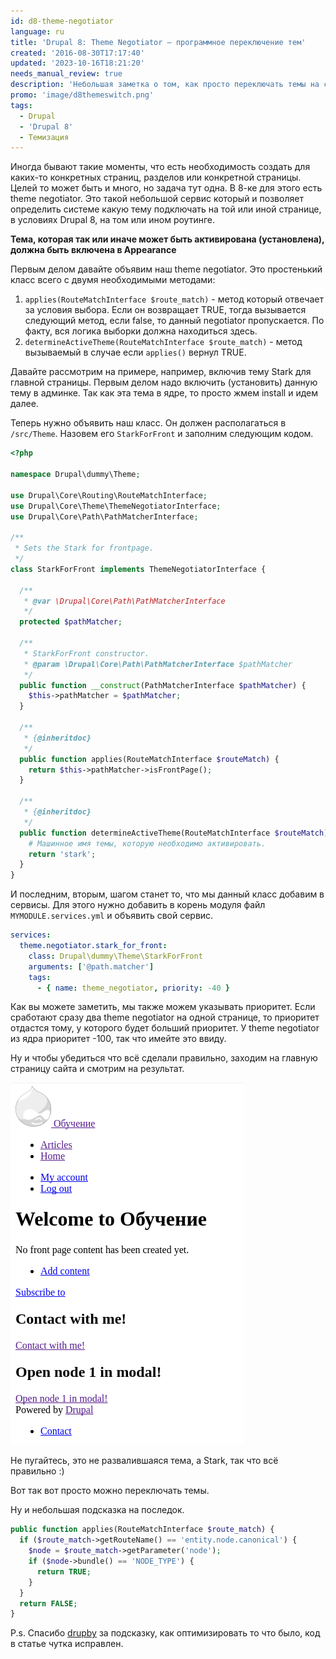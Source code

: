 ```yaml
---
id: d8-theme-negotiator
language: ru
title: 'Drupal 8: Theme Negotiator — программное переключение тем'
created: '2016-08-30T17:17:40'
updated: '2023-10-16T18:21:20'
needs_manual_review: true
description: 'Небольшая заметка о том, как просто переключать темы на сайте для конкретных страниц или разделов.'
promo: 'image/d8themeswitch.png'
tags:
  - Drupal
  - 'Drupal 8'
  - Темизация
---
```


Иногда бывают такие моменты, что есть необходимость создать для каких-то конкретных страниц, разделов или конкретной страницы. Целей то может быть и много, но задача тут одна. В 8-ке для этого есть theme negotiator. Это такой небольшой сервис который и позволяет определить системе какую тему подключать на той или иной странице, в условиях Drupal 8, на том или ином роутинге.

**Тема, которая так или иначе может быть активирована (установлена), должна быть включена в Appearance**

Первым делом давайте объявим наш theme negotiator. Это простенький класс всего с двумя необходимыми методами:

1. `applies(RouteMatchInterface $route_match)` - метод который отвечает за условия выбора. Если он возвращает TRUE, тогда вызывается следующий метод, если false, то данный negotiator пропускается. По факту, вся логика выборки должна находиться здесь.
2. `determineActiveTheme(RouteMatchInterface $route_match)` - метод вызываемый в случае если `applies()` вернул TRUE.

Давайте рассмотрим на примере, например, включив тему Stark для главной страницы. Первым делом надо включить (установить) данную тему в админке. Так как эта тема в ядре, то просто жмем install и идем далее.

Теперь нужно объявить наш класс. Он должен располагаться в `/src/Theme`. Назовем его `StarkForFront` и заполним следующим кодом.


~~~php {"header":"Листинг /src/Theme/StarkForFront.php"}
<?php

namespace Drupal\dummy\Theme;

use Drupal\Core\Routing\RouteMatchInterface;
use Drupal\Core\Theme\ThemeNegotiatorInterface;
use Drupal\Core\Path\PathMatcherInterface;

/**
 * Sets the Stark for frontpage.
 */
class StarkForFront implements ThemeNegotiatorInterface {

  /**
   * @var \Drupal\Core\Path\PathMatcherInterface
   */
  protected $pathMatcher;

  /**
   * StarkForFront constructor.
   * @param \Drupal\Core\Path\PathMatcherInterface $pathMatcher
   */
  public function __construct(PathMatcherInterface $pathMatcher) {
    $this->pathMatcher = $pathMatcher;
  }

  /**
   * {@inheritdoc}
   */
  public function applies(RouteMatchInterface $routeMatch) {
    return $this->pathMatcher->isFrontPage();
  }

  /**
   * {@inheritdoc}
   */
  public function determineActiveTheme(RouteMatchInterface $routeMatch) {
    # Машинное имя темы, которую необходимо активировать.
    return 'stark';
  }
}
~~~

И последним, вторым, шагом станет то, что мы данный класс добавим в сервисы. Для этого нужно добавить в корень модуля файл `MYMODULE.services.yml` и объявить свой сервис.

~~~yml
services:
  theme.negotiator.stark_for_front:
    class: Drupal\dummy\Theme\StarkForFront
    arguments: ['@path.matcher']
    tags:
      - { name: theme_negotiator, priority: -40 }
~~~

Как вы можете заметить, мы также можем указывать приоритет. Если сработают сразу два theme negotiator на одной странице, то приоритет отдастся тому, у которого будет больший приоритет. У theme negotiator из ядра приоритет -100, так что имейте это ввиду.

Ну и чтобы убедиться что всё сделали правильно, заходим на главную страницу сайта и смотрим на результат.

![Stark на главной.](image/Screenshot_20160830_193756.png)

Не пугайтесь, это не развалившаяся тема, а Stark, так что всё правильно :)

Вот так вот просто можно переключать темы.

Ну и небольшая подсказка на последок.

~~~php {"header":"Включение темы для определенного типа содержимого."}
public function applies(RouteMatchInterface $route_match) {
  if ($route_match->getRouteName() == 'entity.node.canonical') {
    $node = $route_match->getParameter('node');
    if ($node->bundle() == 'NODE_TYPE') {
      return TRUE;
    }
  }
  return FALSE;
}
~~~

P.s. Спасибо [drupby](http://drup.by/) за подсказку, как оптимизировать то что было, код в статье чутка исправлен.
